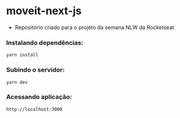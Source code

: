 # moveit-next-js
- Repositório criado para o projeto da semana NLW da Rocketseat

### Instalando dependências:  
`yarn install`

### Subindo o servidor:  
`yarn dev`

### Acessando aplicação:  
`http://localhost:3000`
